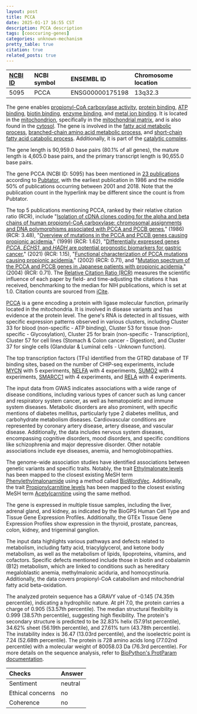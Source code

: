 ```yaml
---
layout: post
title: PCCA
date: 2025-01-17 16:55 CST
description: PCCA description
tags: [cooccuring-genes]
categories: unknown-mechanism
pretty_table: true
citation: true
related_posts: true
---
```




| [NCBI ID](https://www.ncbi.nlm.nih.gov/gene/5095) | NCBI symbol | ENSEMBL ID | Chromosome location |
| :-------- | :------- | :-------- | :------- |
| 5095  | PCCA | ENSG00000175198 | 13q32.3 |



The gene enables [propionyl-CoA carboxylase activity](https://amigo.geneontology.org/amigo/term/GO:0004658), [protein binding](https://amigo.geneontology.org/amigo/term/GO:0005515), [ATP binding](https://amigo.geneontology.org/amigo/term/GO:0005524), [biotin binding](https://amigo.geneontology.org/amigo/term/GO:0009374), [enzyme binding](https://amigo.geneontology.org/amigo/term/GO:0019899), and [metal ion binding](https://amigo.geneontology.org/amigo/term/GO:0046872). It is located in the [mitochondrion](https://amigo.geneontology.org/amigo/term/GO:0005739), specifically in the [mitochondrial matrix](https://amigo.geneontology.org/amigo/term/GO:0005759), and is also found in the [cytosol](https://amigo.geneontology.org/amigo/term/GO:0005829). The gene is involved in the [fatty acid metabolic process](https://amigo.geneontology.org/amigo/term/GO:0006631), [branched-chain amino acid metabolic process](https://amigo.geneontology.org/amigo/term/GO:0009081), and [short-chain fatty acid catabolic process](https://amigo.geneontology.org/amigo/term/GO:0019626). Additionally, it is part of the [catalytic complex](https://amigo.geneontology.org/amigo/term/GO:1902494).


The gene length is 90,959.0 base pairs (80.1% of all genes), the mature length is 4,605.0 base pairs, and the primary transcript length is 90,655.0 base pairs.


The gene PCCA (NCBI ID: 5095) has been mentioned in [23 publications](https://pubmed.ncbi.nlm.nih.gov/?term=%22PCCA%22) according to [Pubtator](https://academic.oup.com/nar/article/47/W1/W587/5494727), with the earliest publication in 1986 and the middle 50% of publications occurring between 2001 and 2018. Note that the publication count in the hyperlink may be different since the count is from Pubtator.


The top 5 publications mentioning PCCA, ranked by their relative citation ratio (RCR), include "[Isolation of cDNA clones coding for the alpha and beta chains of human propionyl-CoA carboxylase: chromosomal assignments and DNA polymorphisms associated with PCCA and PCCB genes.](https://pubmed.ncbi.nlm.nih.gov/3460076)" (1986) (RCR: 3.48), "[Overview of mutations in the PCCA and PCCB genes causing propionic acidemia.](https://pubmed.ncbi.nlm.nih.gov/10502773)" (1999) (RCR: 1.62), "[Differentially expressed genes <i>PCCA</i>, <i>ECHS1</i>, and <i>HADH</i> are potential prognostic biomarkers for gastric cancer.](https://pubmed.ncbi.nlm.nih.gov/33881965)" (2021) (RCR: 1.15), "[Functional characterization of PCCA mutations causing propionic acidemia.](https://pubmed.ncbi.nlm.nih.gov/12385775)" (2002) (RCR: 0.71), and "[Mutation spectrum of the PCCA and PCCB genes in Japanese patients with propionic acidemia.](https://pubmed.ncbi.nlm.nih.gov/15059621)" (2004) (RCR: 0.71). The [Relative Citation Ratio (RCR)](https://journals.plos.org/plosbiology/article?id=10.1371/journal.pbio.1002541) measures the scientific influence of each paper by field- and time-adjusting the citations it has received, benchmarking to the median for NIH publications, which is set at 1.0. Citation counts are sourced from [iCite](https://icite.od.nih.gov).


[PCCA](https://www.proteinatlas.org/ENSG00000175198-PCCA) is a gene encoding a protein with ligase molecular function, primarily located in the mitochondria. It is involved in disease variants and has evidence at the protein level. The gene's RNA is detected in all tissues, with specific expression patterns observed in various clusters, including Cluster 33 for blood (non-specific - ATP binding), Cluster 53 for tissue (non-specific - Glycosylation), Cluster 25 for brain (non-specific - Transcription), Cluster 57 for cell lines (Stomach & Colon cancer - Digestion), and Cluster 37 for single cells (Glandular & Luminal cells - Unknown function).


The top transcription factors (TFs) identified from the GTRD database of TF binding sites, based on the number of CHIP-seq experiments, include [MYCN](https://www.ncbi.nlm.nih.gov/gene/4613) with 5 experiments, [NELFA](https://www.ncbi.nlm.nih.gov/gene/7469) with 4 experiments, [SUMO2](https://www.ncbi.nlm.nih.gov/gene/6613) with 4 experiments, [SMARCC1](https://www.ncbi.nlm.nih.gov/gene/6599) with 4 experiments, and [RELA](https://www.ncbi.nlm.nih.gov/gene/5970) with 4 experiments.



The input data from GWAS indicates associations with a wide range of disease conditions, including various types of cancer such as lung cancer and respiratory system cancer, as well as hematopoietic and immune system diseases. Metabolic disorders are also prominent, with specific mentions of diabetes mellitus, particularly type 2 diabetes mellitus, and carbohydrate metabolism diseases. Cardiovascular conditions are represented by coronary artery disease, artery disease, and vascular disease. Additionally, the data includes nervous system diseases, encompassing cognitive disorders, mood disorders, and specific conditions like schizophrenia and major depressive disorder. Other notable associations include eye diseases, anemia, and hemoglobinopathies.


The genome-wide association studies have identified associations between genetic variants and specific traits. Notably, the trait [Ethylmalonate levels](https://pubmed.ncbi.nlm.nih.gov/36357675) has been mapped to the closest existing MeSH term [Phenylethylmalonamide](https://meshb.nlm.nih.gov/record/ui?ui=D010657) using a method called [BioWordVec](https://www.nature.com/articles/s41597-019-0055-0). Additionally, the trait [Propionylcarnitine levels](https://pubmed.ncbi.nlm.nih.gov/33414548) has been mapped to the closest existing MeSH term [Acetylcarnitine](https://meshb.nlm.nih.gov/record/ui?ui=D000108) using the same method.


The gene is expressed in multiple tissue samples, including the liver, adrenal gland, and kidney, as indicated by the BioGPS Human Cell Type and Tissue Gene Expression Profiles. Additionally, the GTEx Tissue Gene Expression Profiles show expression in the thyroid, prostate, pancreas, colon, kidney, and trigeminal ganglion.


The input data highlights various pathways and defects related to metabolism, including fatty acid, triacylglycerol, and ketone body metabolism, as well as the metabolism of lipids, lipoproteins, vitamins, and cofactors. Specific defects mentioned include those in biotin and cobalamin (B12) metabolism, which are linked to conditions such as hereditary megaloblastic anemia, methylmalonic aciduria, and homocystinuria. Additionally, the data covers propionyl-CoA catabolism and mitochondrial fatty acid beta-oxidation.



The analyzed protein sequence has a GRAVY value of -0.145 (74.35th percentile), indicating a hydrophilic nature. At pH 7.0, the protein carries a charge of 0.905 (53.57th percentile). The median structural flexibility is 0.999 (38.57th percentile), suggesting high flexibility. The protein's secondary structure is predicted to be 32.83% helix (57.91st percentile), 34.62% sheet (56.19th percentile), and 27.61% turn (43.78th percentile). The instability index is 36.47 (13.03rd percentile), and the isoelectric point is 7.24 (52.68th percentile). The protein is 728 amino acids long (77.02nd percentile) with a molecular weight of 80058.03 Da (76.3rd percentile). For more details on the sequence analysis, refer to [BioPython's ProtParam documentation](https://biopython.org/docs/1.75/api/Bio.SeqUtils.ProtParam.html).





| Checks    | Answer |
| :-------- | :------- |
| Sentiment  | neutral   |
| Ethical concerns | no     |
| Coherence    | no    |